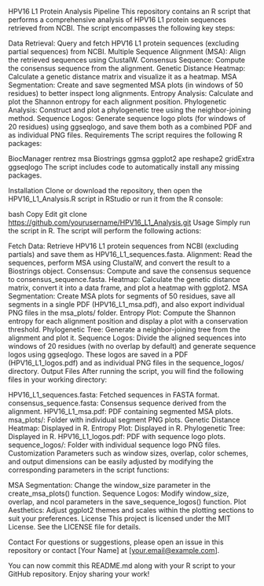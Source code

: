 HPV16 L1 Protein Analysis Pipeline
This repository contains an R script that performs a comprehensive analysis of HPV16 L1 protein sequences retrieved from NCBI. The script encompasses the following key steps:

Data Retrieval: Query and fetch HPV16 L1 protein sequences (excluding partial sequences) from NCBI.
Multiple Sequence Alignment (MSA): Align the retrieved sequences using ClustalW.
Consensus Sequence: Compute the consensus sequence from the alignment.
Genetic Distance Heatmap: Calculate a genetic distance matrix and visualize it as a heatmap.
MSA Segmentation: Create and save segmented MSA plots (in windows of 50 residues) to better inspect long alignments.
Entropy Analysis: Calculate and plot the Shannon entropy for each alignment position.
Phylogenetic Analysis: Construct and plot a phylogenetic tree using the neighbor-joining method.
Sequence Logos: Generate sequence logo plots (for windows of 20 residues) using ggseqlogo, and save them both as a combined PDF and as individual PNG files.
Requirements
The script requires the following R packages:

BiocManager
rentrez
msa
Biostrings
ggmsa
ggplot2
ape
reshape2
gridExtra
ggseqlogo
The script includes code to automatically install any missing packages.

Installation
Clone or download the repository, then open the HPV16_L1_Analysis.R script in RStudio or run it from the R console:

bash
Copy
Edit
git clone https://github.com/yourusername/HPV16_L1_Analysis.git
Usage
Simply run the script in R. The script will perform the following actions:

Fetch Data: Retrieve HPV16 L1 protein sequences from NCBI (excluding partials) and save them as HPV16_L1_sequences.fasta.
Alignment: Read the sequences, perform MSA using ClustalW, and convert the result to a Biostrings object.
Consensus: Compute and save the consensus sequence to consensus_sequence.fasta.
Heatmap: Calculate the genetic distance matrix, convert it into a data frame, and plot a heatmap with ggplot2.
MSA Segmentation: Create MSA plots for segments of 50 residues, save all segments in a single PDF (HPV16_L1_msa.pdf), and also export individual PNG files in the msa_plots/ folder.
Entropy Plot: Compute the Shannon entropy for each alignment position and display a plot with a conservation threshold.
Phylogenetic Tree: Generate a neighbor-joining tree from the alignment and plot it.
Sequence Logos: Divide the aligned sequences into windows of 20 residues (with no overlap by default) and generate sequence logos using ggseqlogo. These logos are saved in a PDF (HPV16_L1_logos.pdf) and as individual PNG files in the sequence_logos/ directory.
Output Files
After running the script, you will find the following files in your working directory:

HPV16_L1_sequences.fasta: Fetched sequences in FASTA format.
consensus_sequence.fasta: Consensus sequence derived from the alignment.
HPV16_L1_msa.pdf: PDF containing segmented MSA plots.
msa_plots/: Folder with individual segment PNG plots.
Genetic Distance Heatmap: Displayed in R.
Entropy Plot: Displayed in R.
Phylogenetic Tree: Displayed in R.
HPV16_L1_logos.pdf: PDF with sequence logo plots.
sequence_logos/: Folder with individual sequence logo PNG files.
Customization
Parameters such as window sizes, overlap, color schemes, and output dimensions can be easily adjusted by modifying the corresponding parameters in the script functions:

MSA Segmentation: Change the window_size parameter in the create_msa_plots() function.
Sequence Logos: Modify window_size, overlap, and ncol parameters in the save_sequence_logos() function.
Plot Aesthetics: Adjust ggplot2 themes and scales within the plotting sections to suit your preferences.
License
This project is licensed under the MIT License. See the LICENSE file for details.

Contact
For questions or suggestions, please open an issue in this repository or contact [Your Name] at [your.email@example.com].

You can now commit this README.md along with your R script to your GitHub repository. Enjoy sharing your work!
